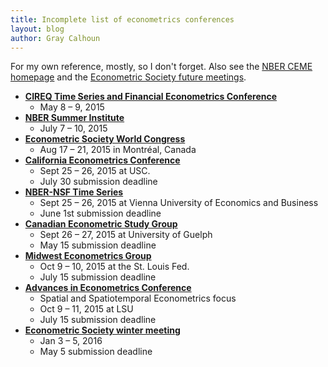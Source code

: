 ```yaml
---
title: Incomplete list of econometrics conferences
layout: blog
author: Gray Calhoun
---
```


For my own reference, mostly, so I don't forget. Also see the
[NBER CEME homepage](http://www.nber.org/CEME/ceme.html)
and the
[Econometric Society future meetings](https://www.econometricsociety.org/meetings/future-meetings).

* **[CIREQ Time Series and Financial Econometrics Conference](http://www.cireqmontreal.com/en/view/12253/colloque-cireq-montreal-deconometrie-series-temporelles-et-econometrie-de-la-finance)**
  + May 8 – 9, 2015
* **[NBER Summer Institute](http://conference.nber.org/confer/2015/SI2015/EFWW/EFWWprg.html)**
  + July 7 – 10, 2015
* **[Econometric Society World Congress](http://eswc2015.com/)**
  + Aug 17 – 21, 2015 in Montréal, Canada
* **[California Econometrics Conference](http://dornsife.usc.edu/conferences/econometrics-conference)**
  + Sept 25 – 26, 2015 at USC.
  + July 30 submission deadline
* **[NBER-NSF Time Series](https://sites.google.com/site/nbernsfts/home)**
  + Sept 25 – 26, 2015 at Vienna University of Economics and Business
  + June 1st submission deadline
* **[Canadian Econometric Study Group](http://www.cesg2015.org/call.html)**
  + Sept 26 – 27, 2015 at University of Guelph
  + May 15 submission deadline
* **[Midwest Econometrics Group](http://research.stlouisfed.org/conferences/MEG2015/)**
  + Oct 9 – 10, 2015 at the St. Louis Fed.
  + July 15 submission deadline
* **[Advances in Econometrics Conference](http://faculty.smu.edu/millimet/AiE.html)**
  + Spatial and Spatiotemporal Econometrics focus
  + Oct 9 – 11, 2015 at LSU
  + July 15 submission deadline
* **[Econometric Society winter meeting](https://www.econometricsociety.org/meetings/schedule/2016/01/03/2016-north-american-winter-meeting)**
  + Jan 3 – 5, 2016
  + May 5 submission deadline